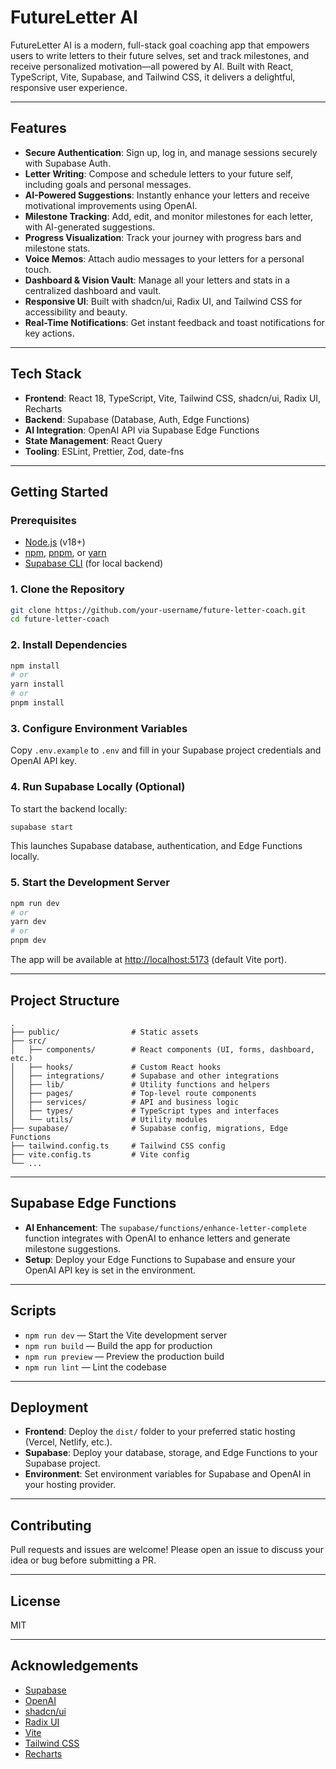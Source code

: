 # FutureLetter AI

FutureLetter AI is a modern, full-stack goal coaching app that empowers users to write letters to their future selves, set and track milestones, and receive personalized motivation—all powered by AI. Built with React, TypeScript, Vite, Supabase, and Tailwind CSS, it delivers a delightful, responsive user experience.

---

## Features

- **Secure Authentication**: Sign up, log in, and manage sessions securely with Supabase Auth.
- **Letter Writing**: Compose and schedule letters to your future self, including goals and personal messages.
- **AI-Powered Suggestions**: Instantly enhance your letters and receive motivational improvements using OpenAI.
- **Milestone Tracking**: Add, edit, and monitor milestones for each letter, with AI-generated suggestions.
- **Progress Visualization**: Track your journey with progress bars and milestone stats.
- **Voice Memos**: Attach audio messages to your letters for a personal touch.
- **Dashboard & Vision Vault**: Manage all your letters and stats in a centralized dashboard and vault.
- **Responsive UI**: Built with shadcn/ui, Radix UI, and Tailwind CSS for accessibility and beauty.
- **Real-Time Notifications**: Get instant feedback and toast notifications for key actions.

---

## Tech Stack

- **Frontend**: React 18, TypeScript, Vite, Tailwind CSS, shadcn/ui, Radix UI, Recharts
- **Backend**: Supabase (Database, Auth, Edge Functions)
- **AI Integration**: OpenAI API via Supabase Edge Functions
- **State Management**: React Query
- **Tooling**: ESLint, Prettier, Zod, date-fns

---

## Getting Started

### Prerequisites

- [Node.js](https://nodejs.org/) (v18+)
- [npm](https://www.npmjs.com/), [pnpm](https://pnpm.io/), or [yarn](https://yarnpkg.com/)
- [Supabase CLI](https://supabase.com/docs/guides/cli) (for local backend)

### 1. Clone the Repository

```sh
git clone https://github.com/your-username/future-letter-coach.git
cd future-letter-coach
```

### 2. Install Dependencies

```sh
npm install
# or
yarn install
# or
pnpm install
```

### 3. Configure Environment Variables

Copy `.env.example` to `.env` and fill in your Supabase project credentials and OpenAI API key.

### 4. Run Supabase Locally (Optional)

To start the backend locally:

```sh
supabase start
```

This launches Supabase database, authentication, and Edge Functions locally.

### 5. Start the Development Server

```sh
npm run dev
# or
yarn dev
# or
pnpm dev
```

The app will be available at [http://localhost:5173](http://localhost:5173) (default Vite port).

---

## Project Structure

```
.
├── public/                # Static assets
├── src/
│   ├── components/        # React components (UI, forms, dashboard, etc.)
│   ├── hooks/             # Custom React hooks
│   ├── integrations/      # Supabase and other integrations
│   ├── lib/               # Utility functions and helpers
│   ├── pages/             # Top-level route components
│   ├── services/          # API and business logic
│   ├── types/             # TypeScript types and interfaces
│   └── utils/             # Utility modules
├── supabase/              # Supabase config, migrations, Edge Functions
├── tailwind.config.ts     # Tailwind CSS config
├── vite.config.ts         # Vite config
└── ...
```

---

## Supabase Edge Functions

- **AI Enhancement**: The `supabase/functions/enhance-letter-complete` function integrates with OpenAI to enhance letters and generate milestone suggestions.
- **Setup**: Deploy your Edge Functions to Supabase and ensure your OpenAI API key is set in the environment.

---

## Scripts

- `npm run dev` — Start the Vite development server
- `npm run build` — Build the app for production
- `npm run preview` — Preview the production build
- `npm run lint` — Lint the codebase

---

## Deployment

- **Frontend**: Deploy the `dist/` folder to your preferred static hosting (Vercel, Netlify, etc.).
- **Supabase**: Deploy your database, storage, and Edge Functions to your Supabase project.
- **Environment**: Set environment variables for Supabase and OpenAI in your hosting provider.

---

## Contributing

Pull requests and issues are welcome! Please open an issue to discuss your idea or bug before submitting a PR.

---

## License

MIT

---

## Acknowledgements

- [Supabase](https://supabase.com/)
- [OpenAI](https://openai.com/)
- [shadcn/ui](https://ui.shadcn.com/)
- [Radix UI](https://www.radix-ui.com/)
- [Vite](https://vitejs.dev/)
- [Tailwind CSS](https://tailwindcss.com/)
- [Recharts](https://recharts.org/)
